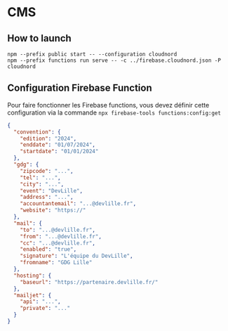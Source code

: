 # CMS

## How to launch

```shell
npm --prefix public start -- --configuration cloudnord
npm --prefix functions run serve -- -c ../firebase.cloudnord.json -P cloudnord
```

## Configuration Firebase Function

Pour faire fonctionner les Firebase functions, vous devez définir cette configuration via la commande `npx firebase-tools functions:config:get`

```json
{
  "convention": {
    "edition": "2024",
    "enddate": "01/07/2024",
    "startdate": "01/01/2024"
  },
  "gdg": {
    "zipcode": "...",
    "tel": "...",
    "city": "...",
    "event": "DevLille",
    "address": "...",
    "accountantemail": "...@devlille.fr",
    "website": "https://"
  },
  "mail": {
    "to": "...@devlille.fr",
    "from": "...@devlille.fr",
    "cc": "...@devlille.fr",
    "enabled": "true",
    "signature": "L'équipe du DevLille",
    "fromname": "GDG Lille"
  },
  "hosting": {
    "baseurl": "https://partenaire.devlille.fr/"
  },
  "mailjet": {
    "api": "...",
    "private": "..."
  }
}
```
